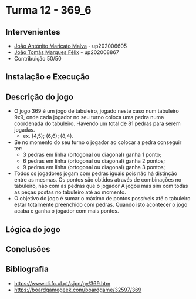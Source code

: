 # Turma 12 - 369_6

## Intervenientes
- [João Antónito Maricato Malva](up202006605@fe.up.pt) - up202006605
- [João Tomás Marques Félix](up202008867@fe.up.pt) - up202008867
- Contribuição 50/50

## Instalação e Execução

## Descrição do jogo

- O jogo 369 é um jogo de tabuleiro, jogado neste caso num tabuleiro 9x9, onde cada jogador no seu turno coloca uma pedra numa coordenada do tabuleiro. Havendo um total de 81 pedras para serem jogadas.
  - ex. (4,5); (6,6); (8,4).
- Se no momento do seu turno o jogador ao colocar a pedra conseguir ter:
  - 3 pedras em linha (ortogonal ou diagonal) ganha 1 ponto;
  - 6 pedras em linha (ortogonal ou diagonal) ganha 2 pontos;
  - 9 pedras em linha (ortogonal ou diagonal) ganha 3 pontos;
- Todos os jogadores jogam com pedras iguais pois não há distinção entre as mesmas. Os pontos são obtidos através de combinações no tabuleiro, não com as pedras que o jogador A jogou mas sim com todas as peças postas no tabuleiro até ao momento.
- O objetivo do jogo é sumar o máximo de pontos possíveis até o tabuleiro estar totalmente preenchido com pedras. Quando isto acontecer o jogo acaba e ganha o jogador com mais pontos.

## Lógica do jogo

## Conclusões

## Bibliografia

- https://www.di.fc.ul.pt/~jpn/gv/369.htm
- https://boardgamegeek.com/boardgame/32597/369
